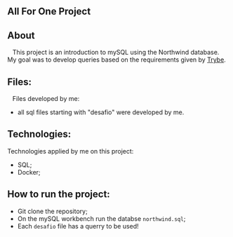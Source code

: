 ## All For One Project

## About
&nbsp;&nbsp; This project is an introduction to mySQL using the Northwind database. My goal was to develop queries based on the requirements given by [Trybe](https://www.betrybe.com/).
	
## Files:
&nbsp;&nbsp; Files developed by me:
- all sql files starting with "desafio" were developed by me.

## Technologies:
Technologies applied by me on this project:
- SQL;
- Docker;

## How to run the project:
- Git clone the repository;
- On the mySQL workbench run the databse `northwind.sql`;
- Each `desafio` file has a querry to be used!

